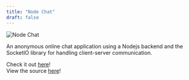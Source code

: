 ```yaml
---
title: "Node Chat"
draft: false
---
```


![Node Chat](/images/chat.png)

An anonymous online chat application using a Nodejs backend
and the SocketIO library for handling client-server communication.

Check it out [here](https://jeff-chat-app.herokuapp.com)!  
View the source [here](https://github.com/JeffHasAGithub/node-chat)!

